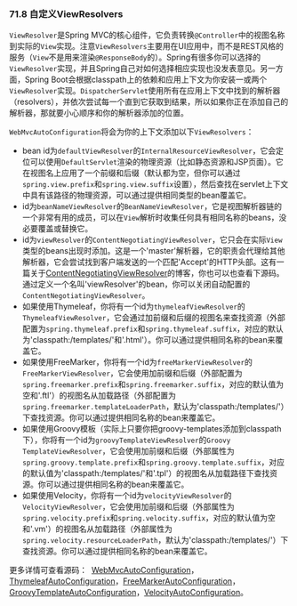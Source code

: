 ### 71.8 自定义ViewResolvers

`ViewResolver`是Spring MVC的核心组件，它负责转换`@Controller`中的视图名称到实际的`View`实现。注意`ViewResolvers`主要用在UI应用中，而不是REST风格的服务（`View`不是用来渲染`@ResponseBody`的）。Spring有很多你可以选择的`ViewResolver`实现，并且Spring自己对如何选择相应实现也没发表意见。另一方面，Spring Boot会根据classpath上的依赖和应用上下文为你安装一或两个`ViewResolver`实现。`DispatcherServlet`使用所有在应用上下文中找到的解析器（resolvers），并依次尝试每一个直到它获取到结果，所以如果你正在添加自己的解析器，那就要小心顺序和你的解析器添加的位置。

`WebMvcAutoConfiguration`将会为你的上下文添加以下`ViewResolvers`：

- bean id为`defaultViewResolver`的`InternalResourceViewResolver`，它会定位可以使用`DefaultServlet`渲染的物理资源（比如静态资源和JSP页面）。它在视图名上应用了一个前缀和后缀（默认都为空，但你可以通过`spring.view.prefix`和`spring.view.suffix`设置），然后查找在servlet上下文中具有该路径的物理资源，可以通过提供相同类型的bean覆盖它。
- id为`beanNameViewResolver`的`BeanNameViewResolver`，它是视图解析器链的一个非常有用的成员，可以在`View`解析时收集任何具有相同名称的beans，没必要覆盖或替换它。
- id为`viewResolver`的`ContentNegotiatingViewResolver`，它只会在实际`View`类型的beans出现时添加。这是一个'master'解析器，它的职责会代理给其他解析器，它会尝试找到客户端发送的一个匹配'Accept'的HTTP头部。这有一篇关于[ContentNegotiatingViewResolver](https://spring.io/blog/2013/06/03/content-negotiation-using-views)的博客，你也可以也查看下源码。通过定义一个名叫'viewResolver'的bean，你可以关闭自动配置的`ContentNegotiatingViewResolver`。
- 如果使用Thymeleaf，你将有一个id为`thymeleafViewResolver`的`ThymeleafViewResolver`，它会通过加前缀和后缀的视图名来查找资源（外部配置为`spring.thymeleaf.prefix`和`spring.thymeleaf.suffix`，对应的默认为'classpath:/templates/'和'.html'）。你可以通过提供相同名称的bean来覆盖它。
- 如果使用FreeMarker，你将有一个id为`freeMarkerViewResolver`的`FreeMarkerViewResolver`，它会使用加前缀和后缀（外部配置为`spring.freemarker.prefix`和`spring.freemarker.suffix`，对应的默认值为空和'.ftl'）的视图名从加载路径（外部配置为`spring.freemarker.templateLoaderPath`，默认为'classpath:/templates/'）下查找资源。你可以通过提供相同名称的bean来覆盖它。
- 如果使用Groovy模板（实际上只要你把groovy-templates添加到classpath下），你将有一个id为`groovyTemplateViewResolver`的`Groovy TemplateViewResolver`，它会使用加前缀和后缀（外部属性为`spring.groovy.template.prefix`和`spring.groovy.template.suffix`，对应的默认值为'classpath:/templates/'和'.tpl'）的视图名从加载路径下查找资源。你可以通过提供相同名称的bean来覆盖它。
- 如果使用Velocity，你将有一个id为`velocityViewResolver`的`VelocityViewResolver`，它会使用加前缀和后缀（外部属性为`spring.velocity.prefix`和`spring.velocity.suffix`，对应的默认值为空和'.vm'）的视图名从加载路径（外部属性为`spring.velocity.resourceLoaderPath`，默认为'classpath:/templates/'）下查找资源。你可以通过提供相同名称的bean来覆盖它。

更多详情可查看源码：  [WebMvcAutoConfiguration](https://github.com/spring-projects/spring-boot/tree/v1.4.1.RELEASE/spring-boot-autoconfigure/src/main/java/org/springframework/boot/autoconfigure/web/WebMvcAutoConfiguration.java)，[ThymeleafAutoConfiguration](https://github.com/spring-projects/spring-boot/tree/v1.4.1.RELEASE/spring-boot-autoconfigure/src/main/java/org/springframework/boot/autoconfigure/thymeleaf/ThymeleafAutoConfiguration.java)，[FreeMarkerAutoConfiguration](https://github.com/spring-projects/spring-boot/tree/v1.4.1.RELEASE/spring-boot-autoconfigure/src/main/java/org/springframework/boot/autoconfigure/freemarker/FreeMarkerAutoConfiguration.java)，[GroovyTemplateAutoConfiguration](https://github.com/spring-projects/spring-boot/tree/v1.4.1.RELEASE/spring-boot-autoconfigure/src/main/java/org/springframework/boot/autoconfigure/groovy/template/GroovyTemplateAutoConfiguration.java)，[VelocityAutoConfiguration](https://github.com/spring-projects/spring-boot/tree/v1.4.1.RELEASE/spring-boot-autoconfigure/src/main/java/org/springframework/boot/autoconfigure/velocity/VelocityAutoConfiguration.java)。
